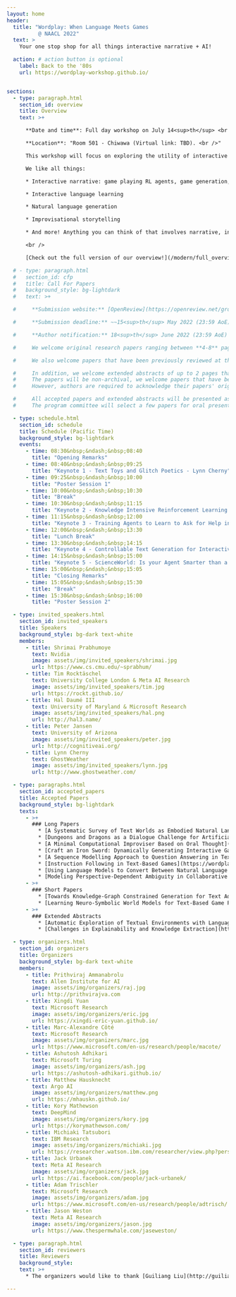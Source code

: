 ```yaml
---
layout: home
header:
  title: "Wordplay: When Language Meets Games
          @ NAACL 2022"
  text: >
    Your one stop shop for all things interactive narrative + AI!

  action: # action button is optional
    label: Back to the '80s
    url: https://wordplay-workshop.github.io/


sections:
  - type: paragraph.html
    section_id: overview
    title: Overview
    text: >+

      **Date and time**: Full day workshop on July 14<sup>th</sup> <br />

      **Location**: "Room 501 - Chiwawa (Virtual link: TBD). <br />"

      This workshop will focus on exploring the utility of interactive narratives, think everything from classic text-adventures like [Zork](http://textadventures.online/play/?story=http%3A%2F%2Fwww.ifarchive.org%2Fif-archive%2Fgames%2Fhugo%2Fhugozork.hex) to modern [Twine](https://twinery.org/) games, to fill a role as the learning environments of choice for language-based tasks including but not limited to storytelling. A few previous iterations of this workshop took place very successfully with hundreds of attendees, at NeurIPS 2018 and NeurIPS 2020. Since then, the community of people working in this area has rapidly increased. This workshop aims to be a centralized place where all researchers involved across a breadth of fields can interact and learn from each other. Furthermore, it will act as a showcase to the wider NLP/RL/Game communities on interactive narrative's place as a learning environment. The program will feature a collection of invited talks in addition to contributed talks and posters from each of these sections of the interactive narrative community and the wider NLP and RL communities.  <br />

      We like all things:

      * Interactive narrative: game playing RL agents, game generation, etc.

      * Interactive language learning

      * Natural language generation

      * Improvisational storytelling

      * And more! Anything you can think of that involves narrative, interactivity, and language!

      <br />

      [Check out the full version of our overview!](/modern/full_overview)

  # - type: paragraph.html
  #   section_id: cfp
  #   title: Call For Papers
  #   background_style: bg-lightdark
  #   text: >+

  #     **Submission website:** [OpenReview](https://openreview.net/group?id=aclweb.org/NAACL/2022/Workshop/Wordplay).

  #     **Submission deadline:** ~~15<sup>th</sup> May 2022 (23:59 AoE)~~ 31<sup>st</sup> May 2022 (23:59 AoE)

  #     **Author notification:** 18<sup>th</sup> June 2022 (23:59 AoE) <br/>

  #     We welcome original research papers ranging between **4-8** pages in length (not including references or supplementary materials), formatted according to [the NAACL 2022 style](https://github.com/acl-org/acl-style-files). Submissions should be in **.pdf** format. Since the review process is **double-blind**, all papers should be appropriately anonymised. Authors have the option of including supplementary manuscript containing further details of their work into **the same .pdf file**, it is entirely up to the reviewers to decide whether they wish to consult this additional material. Authors are strongly encouraged to make data and code publicly available whenever possible. The accepted papers will be posted on the workshop website and will not appear in the NAACL proceedings.<br/>

  #     We also welcome papers that have been previously reviewed at the ACL Rolling Review system. Authors can use the commitment submission to share the link to their paper's ARR reviews. <br/>

  #     In addition, we welcome extended abstracts of up to 2 pages that describe open problems and challenges in this area.
  #     The papers will be non-archival, we welcome papers that have been published or submitted to other places.
  #     However, authors are required to acknowledge their papers' original appearance in such cases. <br/>

  #     All accepted papers and extended abstracts will be presented as posters.
  #     The program committee will select a few papers for oral presentation.

  - type: schedule.html
    section_id: schedule
    title: Schedule (Pacific Time)
    background_style: bg-lightdark
    events:
      - time: 08:30&nbsp;&ndash;&nbsp;08:40
        title: "Opening Remarks"
      - time: 08:40&nbsp;&ndash;&nbsp;09:25
        title: "Keynote 1 - Text Toys and Glitch Poetics - Lynn Cherny"
      - time: 09:25&nbsp;&ndash;&nbsp;10:00
        title: "Poster Session 1"
      - time: 10:00&nbsp;&ndash;&nbsp;10:30
        title: "Break"
      - time: 10:30&nbsp;&ndash;&nbsp;11:15
        title: "Keynote 2 - Knowledge Intensive Reinforcement Learning - Tim Rocktäschel"
      - time: 11:15&nbsp;&ndash;&nbsp;12:00
        title: "Keynote 3 - Training Agents to Learn to Ask for Help in Virtual Environments - Hal Daumé III"
      - time: 12:00&nbsp;&ndash;&nbsp;13:30
        title: "Lunch Break"
      - time: 13:30&nbsp;&ndash;&nbsp;14:15
        title: "Keynote 4 - Controllable Text Generation for Interactive Virtual Environments - Shrimai Prabhumoye"
      - time: 14:15&nbsp;&ndash;&nbsp;15:00
        title: "Keynote 5 - ScienceWorld: Is your Agent Smarter than a 5th Grader? - Peter Jansen"
      - time: 15:00&nbsp;&ndash;&nbsp;15:05
        title: "Closing Remarks"
      - time: 15:05&nbsp;&ndash;&nbsp;15:30
        title: "Break"
      - time: 15:30&nbsp;&ndash;&nbsp;16:00
        title: "Poster Session 2"

  - type: invited_speakers.html
    section_id: invited_speakers
    title: Speakers
    background_style: bg-dark text-white
    members:
      - title: Shrimai Prabhumoye
        text: Nvidia
        image: assets/img/invited_speakers/shrimai.jpg
        url: https://www.cs.cmu.edu/~sprabhum/
      - title: Tim Rocktäschel
        text: University College London & Meta AI Research
        image: assets/img/invited_speakers/tim.jpg
        url: https://rockt.github.io/
      - title: Hal Daumé III
        text: University of Maryland & Microsoft Research
        image: assets/img/invited_speakers/hal.png
        url: http://hal3.name/
      - title: Peter Jansen
        text: University of Arizona
        image: assets/img/invited_speakers/peter.jpg
        url: http://cognitiveai.org/
      - title: Lynn Cherny
        text: GhostWeather
        image: assets/img/invited_speakers/lynn.jpg
        url: http://www.ghostweather.com/

  - type: paragraphs.html
    section_id: accepted_papers
    title: Accepted Papers
    background_style: bg-lightdark
    texts:
      - >+
        ### Long Papers
          * [A Systematic Survey of Text Worlds as Embodied Natural Language Environments](https://wordplay-workshop.github.io/modern/pdfs/3.pdf)
          * [Dungeons and Dragons as a Dialogue Challenge for Artificial Intelligence](https://wordplay-workshop.github.io/modern/pdfs/4.pdf)
          * [A Minimal Computational Improviser Based on Oral Thought](https://wordplay-workshop.github.io/modern/pdfs/5.pdf)
          * [Craft an Iron Sword: Dynamically Generating Interactive Game Characters by Prompting Large Language Models Tuned on Code](https://wordplay-workshop.github.io/modern/pdfs/6.pdf)
          * [A Sequence Modelling Approach to Question Answering in Text-Based Games](https://wordplay-workshop.github.io/modern/pdfs/8.pdf)
          * [Instruction Following in Text-Based Games](https://wordplay-workshop.github.io/modern/pdfs/9.pdf)
          * [Using Language Models to Convert Between Natural Language and Game Commands](https://wordplay-workshop.github.io/modern/pdfs/10.pdf)
          * [Modeling Perspective-Dependent Ambiguity in Collaborative Dialogue](https://wordplay-workshop.github.io/modern/pdfs/12.pdf)
      - >+
        ### Short Papers
          * [Towards Knowledge-Graph Constrained Generation for Text Adventure Games](https://wordplay-workshop.github.io/modern/pdfs/7.pdf)
          * [Learning Neuro-Symbolic World Models for Text-Based Game Playing Agents](https://wordplay-workshop.github.io/modern/pdfs/14.pdf)
      - >+
        ### Extended Abstracts
          * [Automatic Exploration of Textual Environments with Language-Conditioned Autotelic Agents](https://wordplay-workshop.github.io/modern/pdfs/11.pdf)
          * [Challenges in Explainability and Knowledge Extraction](https://wordplay-workshop.github.io/modern/pdfs/13.pdf)

  - type: organizers.html
    section_id: organizers
    title: Organizers
    background_style: bg-dark text-white
    members:
      - title: Prithviraj Ammanabrolu
        text: Allen Institute for AI
        image: assets/img/organizers/raj.jpg
        url: http://prithvirajva.com
      - title: Xingdi Yuan
        text: Microsoft Research
        image: assets/img/organizers/eric.jpg
        url: https://xingdi-eric-yuan.github.io/
      - title: Marc-Alexandre Côté
        text: Microsoft Research
        image: assets/img/organizers/marc.jpg
        url: https://www.microsoft.com/en-us/research/people/macote/
      - title: Ashutosh Adhikari
        text: Microsoft Turing
        image: assets/img/organizers/ash.jpg
        url: https://ashutosh-adhikari.github.io/
      - title: Matthew Hausknecht
        text: Argo AI
        image: assets/img/organizers/matthew.png
        url: https://mhauskn.github.io/
      - title: Kory Mathewson
        text: DeepMind
        image: assets/img/organizers/kory.jpg
        url: https://korymathewson.com/
      - title: Michiaki Tatsubori
        text: IBM Research
        image: assets/img/organizers/michiaki.jpg
        url: https://researcher.watson.ibm.com/researcher/view.php?person=jp-MICH
      - title: Jack Urbanek
        text: Meta AI Research
        image: assets/img/organizers/jack.jpg
        url: https://ai.facebook.com/people/jack-urbanek/
      - title: Adam Trischler
        text: Microsoft Research
        image: assets/img/organizers/adam.jpg
        url: https://www.microsoft.com/en-us/research/people/adtrisch/
      - title: Jason Weston
        text: Meta AI Research
        image: assets/img/organizers/jason.jpg
        url: https://www.thespermwhale.com/jaseweston/

  - type: paragraph.html
    section_id: reviewers
    title: Reviewers
    background_style:
    text: >+
      * The organizers would like to thank [Guiliang Liu](http://guiliang.me/) and [Raghuram Mandyam Annasamy](https://www.linkedin.com/in/maraghuram/) for helping us in the reviewing process.

---
```

